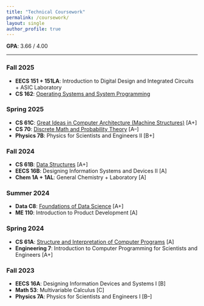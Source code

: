 ```yaml
---
title: "Technical Coursework"
permalink: /coursework/
layout: single
author_profile: true
---
```


**GPA**: 3.66 / 4.00

---
### Fall 2025 
- **EECS 151 + 151LA**: Introduction to Digital Design and Integrated Circuits + ASIC Laboratory 
- **CS 162**: [Operating Systems and System Programming](https://cs162.org)

### Spring 2025
- **CS 61C**: [Great Ideas in Computer Architecture (Machine Structures)](https://cs61c.org) [A+]
- **CS 70**: [Discrete Math and Probability Theory](https://eecs70.org) [A–]
- **Physics 7B**: Physics for Scientists and Engineers II [B+]

### Fall 2024
- **CS 61B**: [Data Structures](https://fa24.datastructur.es/) [A+]
- **EECS 16B**: Designing Information Systems and Devices II [A]
- **Chem 1A + 1AL**: General Chemistry + Laboratory [A]

### Summer 2024
- **Data C8**: [Foundations of Data Science](https://www.data8.org/su24/) [A+]
- **ME 110**: Introduction to Product Development [A]

### Spring 2024
- **CS 61A**: [Structure and Interpretation of Computer Programs](https://cs61a.org) [A]
- **Engineering 7**: Introduction to Computer Programming for Scientists and Engineers [A+]

### Fall 2023
- **EECS 16A**: Designing Information Devices and Systems I [B]
- **Math 53**: Multivariable Calculus [C]
- **Physics 7A**: Physics for Scientists and Engineers I [B–]
